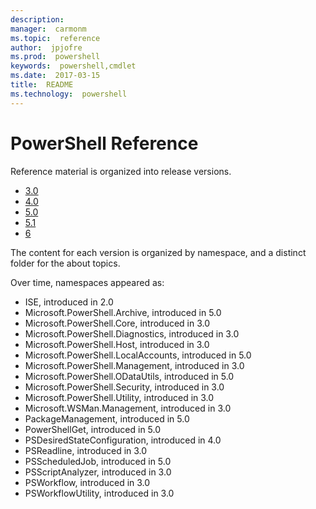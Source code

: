 ```yaml
---
description:  
manager:  carmonm
ms.topic:  reference
author:  jpjofre
ms.prod:  powershell
keywords:  powershell,cmdlet
ms.date:  2017-03-15
title:  README
ms.technology:  powershell
---
```


# PowerShell Reference

Reference material is organized into release versions.

- [3.0](3.0/readme.md)
- [4.0](4.0/readme.md)
- [5.0](5.0/readme.md)
- [5.1](5.1/readme.md)
- [6](6/readme.md)

The content for each version is organized by namespace,
and a distinct folder for the about topics.

Over time, namespaces appeared as:

- ISE, introduced in 2.0
- Microsoft.PowerShell.Archive, introduced in 5.0
- Microsoft.PowerShell.Core, introduced in 3.0
- Microsoft.PowerShell.Diagnostics, introduced in 3.0
- Microsoft.PowerShell.Host, introduced in 3.0
- Microsoft.PowerShell.LocalAccounts, introduced in 5.0
- Microsoft.PowerShell.Management, introduced in 3.0
- Microsoft.PowerShell.ODataUtils, introduced in 5.0
- Microsoft.PowerShell.Security, introduced in 3.0
- Microsoft.PowerShell.Utility, introduced in 3.0
- Microsoft.WSMan.Management, introduced in 3.0
- PackageManagement, introduced in 5.0
- PowerShellGet, introduced in 5.0
- PSDesiredStateConfiguration, introduced in 4.0
- PSReadline, introduced in 3.0
- PSScheduledJob, introduced in 5.0
- PSScriptAnalyzer, introduced in 3.0
- PSWorkflow, introduced in 3.0
- PSWorkflowUtility, introduced in 3.0

